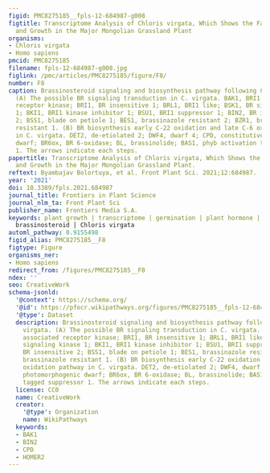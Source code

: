 ```yaml
---
figid: PMC8275185__fpls-12-684987-g008
figtitle: Transcriptome Analysis of Chloris virgata, Which Shows the Fastest Germination
  and Growth in the Major Mongolian Grassland Plant
organisms:
- Chloris virgata
- Homo sapiens
pmcid: PMC8275185
filename: fpls-12-684987-g008.jpg
figlink: /pmc/articles/PMC8275185/figure/F8/
number: F8
caption: Brassinosteroid signaling and biosynthesis pathway following Chloris virgata.
  (A) The possible BR signaling transduction in C. virgata. BAK1, BRI1 associated
  receptor kinase; BRI1, BR insensitive 1; BRL1, BRI1 like; BSK1, BR signaling kinase
  1; BKI1, BRI1 kinase inhibitor 1; BSU1, BRI1 suppressor 1; BIN2, BR insensitive
  2; BSS1, blade on petiole 1; BES1, brassinazole resistant 2; BZR1, brassinazole
  resistant 1. (B) BR biosynthesis early C-22 oxidation and late C-6 oxidation pathway
  in C. virgata. DET2, de-etiolated 2; DWF4, dwarf 4; CPD, constitutive photomorphogenic
  dwarf; BR6ox, BR 6-oxidase; BL, brassinolide; BAS1, phyb activation tagged suppressor
  1. The arrows indicate each steps.
papertitle: Transcriptome Analysis of Chloris virgata, Which Shows the Fastest Germination
  and Growth in the Major Mongolian Grassland Plant.
reftext: Byambajav Bolortuya, et al. Front Plant Sci. 2021;12:684987.
year: '2021'
doi: 10.3389/fpls.2021.684987
journal_title: Frontiers in Plant Science
journal_nlm_ta: Front Plant Sci
publisher_name: Frontiers Media S.A.
keywords: plant growth | transcriptome | germination | plant hormone | regrowth |
  brassinosteroid | Chloris virgata
automl_pathway: 0.9155498
figid_alias: PMC8275185__F8
figtype: Figure
organisms_ner:
- Homo sapiens
redirect_from: /figures/PMC8275185__F8
ndex: ''
seo: CreativeWork
schema-jsonld:
  '@context': https://schema.org/
  '@id': https://pfocr.wikipathways.org/figures/PMC8275185__fpls-12-684987-g008.html
  '@type': Dataset
  description: Brassinosteroid signaling and biosynthesis pathway following Chloris
    virgata. (A) The possible BR signaling transduction in C. virgata. BAK1, BRI1
    associated receptor kinase; BRI1, BR insensitive 1; BRL1, BRI1 like; BSK1, BR
    signaling kinase 1; BKI1, BRI1 kinase inhibitor 1; BSU1, BRI1 suppressor 1; BIN2,
    BR insensitive 2; BSS1, blade on petiole 1; BES1, brassinazole resistant 2; BZR1,
    brassinazole resistant 1. (B) BR biosynthesis early C-22 oxidation and late C-6
    oxidation pathway in C. virgata. DET2, de-etiolated 2; DWF4, dwarf 4; CPD, constitutive
    photomorphogenic dwarf; BR6ox, BR 6-oxidase; BL, brassinolide; BAS1, phyb activation
    tagged suppressor 1. The arrows indicate each steps.
  license: CC0
  name: CreativeWork
  creator:
    '@type': Organization
    name: WikiPathways
  keywords:
  - BAK1
  - BIN2
  - CPD
  - HOMER2
---
```


